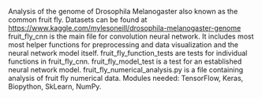 Analysis of the genome of Drosophila Melanogaster also known as the common fruit fly.
Datasets can be found at https://www.kaggle.com/mylesoneill/drosophila-melanogaster-genome
fruit_fly_cnn is the main file for convolution neural network. It includes most most helper functions for preprocessing and data visualization and the neural network model itself.
fruit_fly_function_tests are tests for individual functions in fruit_fly_cnn.
fruit_fly_model_test is a test for an established neural network model.
fruit_fly_numerical_analysis.py is a file containing analysis of fruit fly numerical data.
Modules needed: TensorFlow, Keras, Biopython, SkLearn, NumPy.
